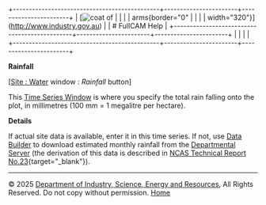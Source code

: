 +----------------------------------------------+-----------------------+-----------------------+
| [![coat of                                   |                       | [](index.htm)         |
| arms](imgs/DISER-inline_Mono.png){border="0" |                       |                       |
| width="320"}](http://www.industry.gov.au)    |                       | # FullCAM Help        |
+----------------------------------------------+-----------------------+-----------------------+
|                                              |                       |                       |
+----------------------------------------------+-----------------------+-----------------------+

**Rainfall**

\[[Site : Water](12_Site_Water.htm) window : *Rainfall* button\]

This [Time Series Window](135_time-series%20window.htm) is where you
specify the total rain falling onto the plot, in millimetres (100 mm = 1
megalitre per hectare).

**Details**

If actual site data is available, enter it in this time series. If not,
use [Data Builder](132_Data%20Builder.htm) to download estimated monthly
rainfall from the [Departmental Server](219_Departmental%20Server.htm)
(the derivation of this data is described in [NCAS Technical Report
No.23](reps/TR23%20Developing%20a%20National%20Forest%20Productivity%20Model.pdf){target="_blank"}).

------------------------------------------------------------------------

© 2025 [Department of Industry, Science, Energy and
Resources](http://www.industry.gov.au "Department of Industry, Science, Energy and Resources"),
All Rights Reserved. Do not copy without permission.
[Home](index.htm "help index")
